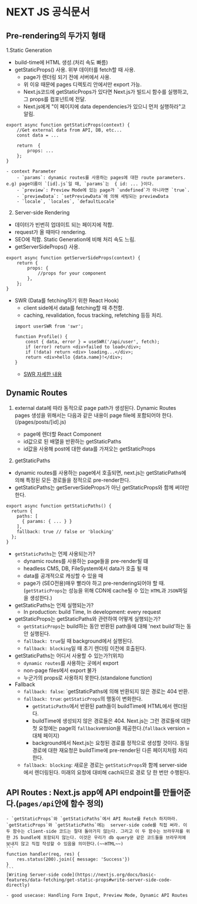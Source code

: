 # NEXT JS 공식문서

## Pre-rendering의 두가지 형태
1.Static Generation
- build-time에 HTML 생성.(처리 속도 빠름)
- getStaticProps() 사용. 위부 데이터를 fetch할 때 사용.
    - page가 렌더링 되기 전에 서버에서 사용.
    - 위 이유 때문에 pages 디렉토리 안에서만 export 가능.
    - Next.js코드에 getStaticProps가 있다면 Next.js가 빌드시 함수를 실행하고, 그 props를 컴포넌트에 전달.
    - Next.js에게 "이 페이지에 data dependencies가 있으니 먼저 실행하라"고 알림.
```
export async function getStaticProps(context) {
    //Get external data from API, DB, etc...
    const data = ...

    return  {
        props: ...
    };
}
```
    - context Parameter
        - `params`: dynamic routes를 사용하는 pages에 대한 route parameters. e.g) page이름이 `[id].js`일 때, `params`는  { id: ... }이다.
        - `preview`: Preview Mode에 있는 page가 `undefined`가 아니라면 `true`.
        - `previewData`: `setPreviewData`에 의해 세팅되는 previewData
        - `locale`, `locales`, `defaultLocale`


2. Server-side Rendering
- 데이터가 빈번히 업데이트 되는 페이지에 적합.
- request가 올 때마다 rendering.
- SEO에 적합. Static Generation에 비해 처리 속도 느림.
- getServerSideProps() 사용.
```
export async function getServerSideProps(context) {
    return {
        props: {
            //props for your component            
        },
    };
}
```

- SWR (Data를 fetching하기 위한 React Hook)
    - client side에서 data를 fetching할 때 추천함.
    - caching, revalidation, focus tracking, refetching 등등 처리.
    ```
    import userSWR from 'swr';

    function Profile() {
        const { data, error } = useSWR('/api/user', fetch);
        if (error) return <div>failed to load</div>;
        if (!data) return <div> loading...</div>;
        return <div>hello {data.name}!</div>;
    }
    ```
    - [SWR 자세한 내용](https://swr.vercel.app/ko)


## Dynamic Routes
1. external data에 따라  동적으로 page path가 생성된다.
Dynamic Routes pages 생성을 위해서는 다음과 같은 내용이 page file에 포함되어야 한다.(/pages/posts/[id].js)
    - page에 렌더할 React Component
    - id값으로 된 배열을 반환하는 getStaticPaths
    - id값을 사용해 post에 대한 data를 가져오는 getStaticProps

2. getStaticPaths
- dynamic routes를 사용하는 page에서 호출되면, next.js는 getStaticPaths에 의해 특정된 모든 경로들을 정적으로 pre-render한다.
- getStaticPaths는 getServerSideProps가 아닌 getStaticProps와 함께 써야만 한다.
```
export async function getStaticPaths() {
  return {
    paths: [
      { params: { ... } }
    ],
    fallback: true // false or 'blocking'
  };
}
```
- `getStaticPaths`는 언제 사용되는가?
    - dynamic routes를 사용하는 page들을 pre-render될 떄
    - headless CMS, DB, FileSystem에서 data가 호출 될 때
    - data를 공개적으로 캐싱할 수 있을 때
    - page가 (SEO전용)매우 빨라야 하고 pre-rendering되어야 할 때.
    (`getStaticProps`는  성능을 위해 CDN에 cache될 수 있는 `HTML`과 `JSON`파일을 생성한다.)
- getStaticPaths는 언제 실행되는가?
    - In production: build Time, In development: every request
- getStaticProps는 getStaticPaths와 관련하여 어떻게 실행되는가?
    - `getStaticProps`는 build하는 동안 반환된 path들에 대해 'next build'하는 동안 실행된다.
    - `fallback: true`일 때 background에서 실행된다.
    - `fallback: blocking`일 때 초기 렌더링 이전에 호출된다.
- getStaticPaths는 어디서 사용할 수 있는가?(위치)
    - `dynamic routes`를 사용하는 곳에서 export
    - non-page files에서 export 불가
    - 누군가의 props로 사용하지 못한다.(standalone function)
- Fallback
    - `fallback: false`: `getStaticPaths에 의해 반환되지 않은 경로는 404 반환.
    - `fallback: true`: `getStaticProps`의 행동이 변화한다.
        - `getStaticPaths`에서 반환된 path들이 buildTime에 HTML에서 렌더된다.
        - buildTime에 생성되지 않은 경로들은 404. Next.js는 그런 경로들에 대한 첫 요청에는 page의 `fallback`version을 제공한다.(`fallback` version = 대체 페이지)
        - background에서 Next.js는 요청된 경로를 정적으로 생성할 것이다. 동일 경로에 대한 재요청은 buildTime에 pre-render된 다른 페이지처럼 처리한다.
    - `fallback: blocking`: 새로운 경로는 `getStaticProps`와 함께 server-side에서 렌더링된다. 미래의 요청에 대비해 cach되므로 경로 당 한 번만 수행된다.

## API Routes : Next.js app에 API endpoint를 만들어준다.(`pages/api`안에 함수 정의)
    - `getStaticProps`와 `getStaticPaths`에서 API Route를 Fetch 하지마라. `getStaticProps`와 `getStaticPaths`에는  server-side code를 직접 써라. 이 두 함수는 client-side 코드는 절대 돌아가지 않는다. 그리고 이 두 함수는 브라우저를 위한 JS bundle에 포함되지 않는다. 이것은 우리가 db query문 같은 코드들을 브라우저에 보내지 않고 직접 작성할 수 있음을 의미한다.(~~HTML~~)
    ```
    function handler(req, res) {
        res.status(200).join({ message: 'Success'})
    }
    ```
    [Writing Server-side code](https://nextjs.org/docs/basic-features/data-fetching/get-static-props#write-server-side-code-directly)

    - good usecase: Handling Form Input, Preview Mode, Dynamic API Routes
